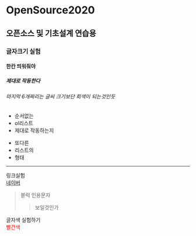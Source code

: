 # OpenSource2020
## 오픈소스 및 기초설계 연습용<br/>
### 글자크기 실험<br/>
#### 한칸 띄워줘야<br/>
##### 제대로 작동한다 <br/>
###### 마지막 6개짜리는 글씨 크기보단 회색이 되는것인듯 <br/>

- 순서없는<br/>
- ol리스트<br/>
- 제대로 작동하는지<br/>

+ 또다른<br/>
+ 리스트의<br/>
+ 형태<br/>
<hr/>

링크실험<br/>
[네이버](https://naver.com)

> 블럭 인용문자
> > 보일것인가

글자색 실험하기<br/>
<label style="color:red">빨간색</label><br/>
